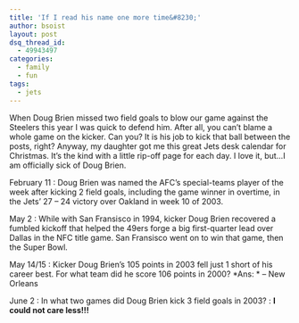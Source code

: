 ```yaml
---
title: 'If I read his name one more time&#8230;'
author: bsoist
layout: post
dsq_thread_id:
  - 49943497
categories:
  - family
  - fun
tags:
  - jets
---
```

When Doug Brien missed two field goals to blow our game against the Steelers this year I was quick to defend him. After all, you can&#8217;t blame a whole game on the kicker. Can you? It is his job to kick that ball between the posts, right? Anyway, my daughter got me this great Jets desk calendar for Christmas. It&#8217;s the kind with a little rip-off page for each day. I love it, but&#8230;I am officially sick of Doug Brien. 

February 11
:   Doug Brien was named the AFC&#8217;s special-teams player of the week after kicking 2 field goals, including the game winner in overtime, in the Jets&#8217; 27 &#8211; 24 victory over Oakland in week 10 of 2003.

May 2
:   While with San Fransisco in 1994, kicker Doug Brien recovered a fumbled kickoff that helped the 49ers forge a big first-quarter lead over Dallas in the NFC title game. San Fransisco went on to win that game, then the Super Bowl.

May 14/15
:   Kicker Doug Brien&#8217;s 105 points in 2003 fell just 1 short of his career best. For what team did he score 106 points in 2000? *Ans: * &#8211; New Orleans

June 2
:   In what two games did Doug Brien kick 3 field goals in 2003? 
:   **I could not care less!!!**
